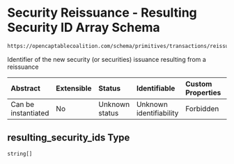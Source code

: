 # Security Reissuance - Resulting Security ID Array Schema

```txt
https://opencaptablecoalition.com/schema/primitives/transactions/reissuance/BaseReissuance.schema.json#/properties/resulting_security_ids
```

Identifier of the new security (or securities) issuance resulting from a reissuance

| Abstract            | Extensible | Status         | Identifiable            | Custom Properties | Additional Properties | Access Restrictions | Defined In                                                                                                                       |
| :------------------ | :--------- | :------------- | :---------------------- | :---------------- | :-------------------- | :------------------ | :------------------------------------------------------------------------------------------------------------------------------- |
| Can be instantiated | No         | Unknown status | Unknown identifiability | Forbidden         | Allowed               | none                | [BaseReissuance.schema.json*](../../schema/primitives/transactions/reissuance/BaseReissuance.schema.json "open original schema") |

## resulting_security_ids Type

`string[]`
